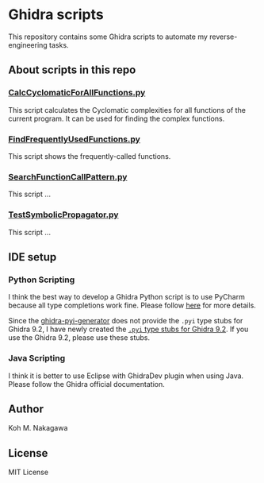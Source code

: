 # Ghidra scripts

This repository contains some Ghidra scripts to automate my reverse-engineering tasks.

## About scripts in this repo

### [CalcCyclomaticForAllFunctions.py](./CalcCyclomaticForAllFunctions.py)

This script calculates the Cyclomatic complexities for all functions of the current program.
It can be used for finding the complex functions.

### [FindFrequentlyUsedFunctions.py](./FindFrequentlyUsedFunctions.py)

This script shows the frequently-called functions.

### [SearchFunctionCallPattern.py](./SearchFunctionCallPattern.py)

This script ...

### [TestSymbolicPropagator.py](./TestSymbolicPropagator.py)

This script ...

## IDE setup

### Python Scripting

I think the best way to develop a Ghidra Python script is to use PyCharm because all type completions work fine.
Please follow [here](https://github.com/VDOO-Connected-Trust/ghidra-pyi-generator) for more details.

Since the [ghidra-pyi-generator](https://github.com/VDOO-Connected-Trust/ghidra-pyi-generator) does not provide the `.pyi` type stubs for Ghidra 9.2, I have newly created the [`.pyi` type stubs for Ghidra 9.2](./ghidra9.2.1_pyi).
If you use the Ghidra 9.2, please use these stubs.

### Java Scripting

I think it is better to use Eclipse with GhidraDev plugin when using Java.
Please follow the Ghidra official documentation.

## Author

Koh M. Nakagawa

## License

MIT License
